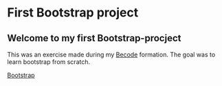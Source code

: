 # First Bootstrap project

## Welcome to my first Bootstrap-procject
This was an exercise made during my [Becode](https://github.com/becodeorg) formation. The goal was to learn bootstrap from scratch.


[Bootstrap](https://anonymouse97.github.io/css-framework-challenge/)